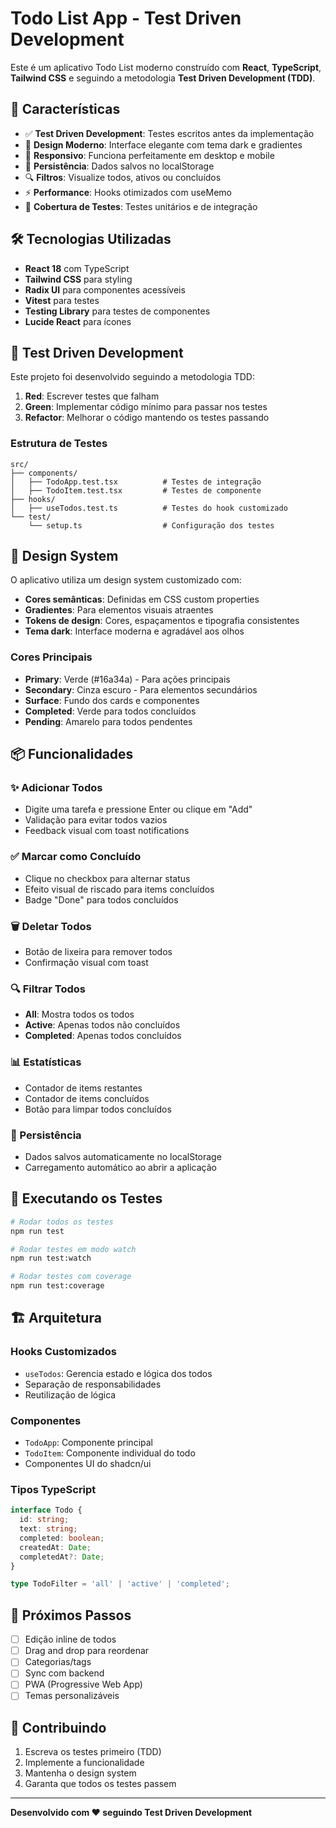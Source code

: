 # Todo List App - Test Driven Development

Este é um aplicativo Todo List moderno construído com **React**, **TypeScript**, **Tailwind CSS** e seguindo a metodologia **Test Driven Development (TDD)**.

## 🚀 Características

- ✅ **Test Driven Development**: Testes escritos antes da implementação
- 🎨 **Design Moderno**: Interface elegante com tema dark e gradientes
- 📱 **Responsivo**: Funciona perfeitamente em desktop e mobile
- 💾 **Persistência**: Dados salvos no localStorage
- 🔍 **Filtros**: Visualize todos, ativos ou concluídos
- ⚡ **Performance**: Hooks otimizados com useMemo
- 🧪 **Cobertura de Testes**: Testes unitários e de integração

## 🛠️ Tecnologias Utilizadas

- **React 18** com TypeScript
- **Tailwind CSS** para styling
- **Radix UI** para componentes acessíveis
- **Vitest** para testes
- **Testing Library** para testes de componentes
- **Lucide React** para ícones

## 🧪 Test Driven Development

Este projeto foi desenvolvido seguindo a metodologia TDD:

1. **Red**: Escrever testes que falham
2. **Green**: Implementar código mínimo para passar nos testes
3. **Refactor**: Melhorar o código mantendo os testes passando

### Estrutura de Testes

```
src/
├── components/
│   ├── TodoApp.test.tsx          # Testes de integração
│   ├── TodoItem.test.tsx         # Testes de componente
├── hooks/
│   ├── useTodos.test.ts          # Testes do hook customizado
└── test/
    └── setup.ts                  # Configuração dos testes
```

## 🎨 Design System

O aplicativo utiliza um design system customizado com:

- **Cores semânticas**: Definidas em CSS custom properties
- **Gradientes**: Para elementos visuais atraentes
- **Tokens de design**: Cores, espaçamentos e tipografia consistentes
- **Tema dark**: Interface moderna e agradável aos olhos

### Cores Principais

- **Primary**: Verde (#16a34a) - Para ações principais
- **Secondary**: Cinza escuro - Para elementos secundários
- **Surface**: Fundo dos cards e componentes
- **Completed**: Verde para todos concluídos
- **Pending**: Amarelo para todos pendentes

## 📦 Funcionalidades

### ✨ Adicionar Todos
- Digite uma tarefa e pressione Enter ou clique em "Add"
- Validação para evitar todos vazios
- Feedback visual com toast notifications

### ✅ Marcar como Concluído
- Clique no checkbox para alternar status
- Efeito visual de riscado para items concluídos
- Badge "Done" para todos concluídos

### 🗑️ Deletar Todos
- Botão de lixeira para remover todos
- Confirmação visual com toast

### 🔍 Filtrar Todos
- **All**: Mostra todos os todos
- **Active**: Apenas todos não concluídos
- **Completed**: Apenas todos concluídos

### 📊 Estatísticas
- Contador de items restantes
- Contador de items concluídos
- Botão para limpar todos concluídos

### 💾 Persistência
- Dados salvos automaticamente no localStorage
- Carregamento automático ao abrir a aplicação

## 🧪 Executando os Testes

```bash
# Rodar todos os testes
npm run test

# Rodar testes em modo watch
npm run test:watch

# Rodar testes com coverage
npm run test:coverage
```

## 🏗️ Arquitetura

### Hooks Customizados
- `useTodos`: Gerencia estado e lógica dos todos
- Separação de responsabilidades
- Reutilização de lógica

### Componentes
- `TodoApp`: Componente principal
- `TodoItem`: Componente individual do todo
- Componentes UI do shadcn/ui

### Tipos TypeScript
```typescript
interface Todo {
  id: string;
  text: string;
  completed: boolean;
  createdAt: Date;
  completedAt?: Date;
}

type TodoFilter = 'all' | 'active' | 'completed';
```

## 🎯 Próximos Passos

- [ ] Edição inline de todos
- [ ] Drag and drop para reordenar
- [ ] Categorias/tags
- [ ] Sync com backend
- [ ] PWA (Progressive Web App)
- [ ] Temas personalizáveis

## 🤝 Contribuindo

1. Escreva os testes primeiro (TDD)
2. Implemente a funcionalidade
3. Mantenha o design system
4. Garanta que todos os testes passem

---

**Desenvolvido com ❤️ seguindo Test Driven Development**